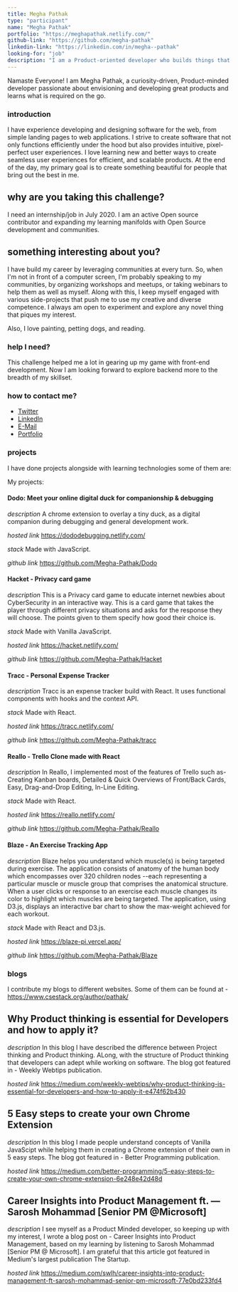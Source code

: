 ```yaml
---
title: Megha Pathak
type: "participant"
name: "Megha Pathak"
portfolio: "https://meghapathak.netlify.com/"
github-link: "https://github.com/megha-pathak"
linkedin-link: "https://linkedin.com/in/megha--pathak"
looking-for: "job"
description: "I am a Product-oriented developer who builds things that live on the Web."
---
```


Namaste Everyone! I am Megha Pathak, a curiosity-driven, Product-minded developer passionate about envisioning and developing great products and learns what is required on the go.

### introduction

I have experience developing and designing software for the web, from simple landing pages to web applications. I strive to create software that not only functions efficiently under the hood but also provides intuitive, pixel-perfect user experiences. I love learning new and better ways to create seamless user experiences for efficient, and scalable products. At the end of the day, my primary goal is to create something beautiful for people that bring out the best in me.


## why are you taking this challenge?

I need an internship/job in July 2020.
I am an active Open source contributor and expanding my learning manifolds with Open Source development and communities. 

## something interesting about you?

I have build my career by leveraging communities at every turn. So, when I'm not in front of a computer screen, I'm probably speaking to my communities, by organizing workshops and meetups, or taking webinars to help them as well as myself. Along with this, I keep myself engaged with various side-projects that push me to use my creative and diverse competence. I always am open to experiment and explore any novel thing that piques my interest. 

Also, I love painting, petting dogs, and reading.

### help I need?

This challenge helped me a lot in gearing up my game with front-end development. Now I am looking forward to explore backend more to the breadth of my skillset.  

### how to contact me?

- [Twitter](https://twitter.com/Megha_Pathak_)
- [LinkedIn](https://linkedin.com/in/megha--pathak/)
- [E-Mail](meghapathak2013@gmail.com)
- [Portfolio](https://meghapathak.netlify.com/)

### projects

I have done projects alongside with learning technologies some of them are:

My projects:

#### Dodo: Meet your online digital duck for companionship & debugging


_description_ A chrome extension to overlay a tiny duck, as a digital companion during debugging and general development work. 

_hosted link_ https://dododebugging.netlify.com/

_stack_ Made with JavaScript.

_github link_ https://github.com/Megha-Pathak/Dodo

#### Hacket - Privacy card game

_description_ This is a Privacy card game to educate internet newbies about CyberSecurity in an interactive way. This is a card game that takes the player through different privacy situations and asks for the response they will choose. The points given to them specify how good their choice is.

_stack_ Made with Vanilla JavaScript. 

_hosted link_ https://hacket.netlify.com/

_github link_ https://github.com/Megha-Pathak/Hacket

#### Tracc - Personal Expense Tracker

_description_ Tracc is an expense tracker build with React. It uses functional components with hooks and the context API.

_stack_ Made with React. 

_hosted link_ https://tracc.netlify.com/

_github link_ https://github.com/Megha-Pathak/tracc

#### Reallo - Trello Clone made with React 

_description_ In Reallo, I implemented most of the features of Trello such as- Creating Kanban boards, Detailed & Quick Overviews of Front/Back Cards, Easy, Drag-and-Drop Editing, In-Line Editing. 

_stack_ Made with React. 

_hosted link_ https://reallo.netlify.com/

_github link_ https://github.com/Megha-Pathak/Reallo

#### Blaze - An Exercise Tracking App

_description_ Blaze helps you understand which muscle(s) is being targeted during exercise. The application consists of anatomy of the human body which encompasses over 320 children nodes --each representing a particular muscle or muscle group that comprises the anatomical structure. When a user clicks or response to an exercise each muscle changes its color to highlight which muscles are being targeted. The application, using D3.js, displays an interactive bar chart to show the max-weight achieved for each workout.

_stack_ Made with React and D3.js. 

_hosted link_ https://blaze-pi.vercel.app/

_github link_ https://github.com/Megha-Pathak/Blaze


### blogs

I contribute my blogs to different websites. Some of them can be found at - https://www.csestack.org/author/pathak/

## Why Product thinking is essential for Developers and how to apply it? 
_description_ In this blog I have described the difference between Project thinking and Product thinking. ALong, with the structure of Product thinking that developers can adept while working on software. The blog got featured in - Weekly Webtips publication. 

_hosted link_ https://medium.com/weekly-webtips/why-product-thinking-is-essential-for-developers-and-how-to-apply-it-e474f62b430

## 5 Easy steps to create your own Chrome Extension
_description_ In this blog I made people understand concepts of Vanilla JavaScipt while helping them in creating a Chrome extension of their own in 5 easy steps. The blog got featured in - Better Programming publication. 

_hosted link_ https://medium.com/better-programming/5-easy-steps-to-create-your-own-chrome-extension-6e248e42d48d

## Career Insights into Product Management ft. — Sarosh Mohammad [Senior PM @Microsoft] 
_description_ I see myself as a Product Minded developer, so keeping up with my interest, I wrote a blog post on - Career Insights into Product Management, based on my learning by listening to Sarosh Mohammad [Senior PM @ Microsoft].
I am grateful that this article got featured in Medium's largest publication The Startup.

_hosted link_ https://medium.com/swlh/career-insights-into-product-management-ft-sarosh-mohammad-senior-pm-microsoft-77e0bd233fd4
